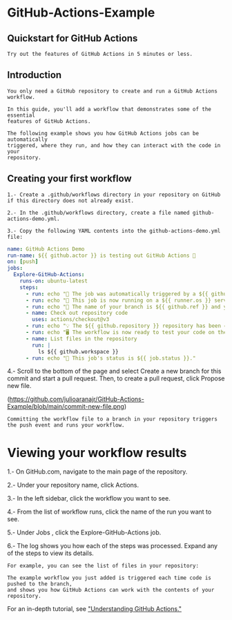 # GitHub-Actions-Example
## Quickstart for GitHub Actions
    Try out the features of GitHub Actions in 5 minutes or less.

## Introduction

    You only need a GitHub repository to create and run a GitHub Actions workflow. 
    
    In this guide, you'll add a workflow that demonstrates some of the essential 
    features of GitHub Actions.

    The following example shows you how GitHub Actions jobs can be automatically 
    triggered, where they run, and how they can interact with the code in your 
    repository.

## Creating your first workflow

    1.- Create a .github/workflows directory in your repository on GitHub if this directory does not already exist.

    2.- In the .github/workflows directory, create a file named github-actions-demo.yml.

    3.- Copy the following YAML contents into the github-actions-demo.yml file:
```yaml
name: GitHub Actions Demo
run-name: ${{ github.actor }} is testing out GitHub Actions 🚀
on: [push]
jobs:
  Explore-GitHub-Actions:
    runs-on: ubuntu-latest
    steps:
      - run: echo "🎉 The job was automatically triggered by a ${{ github.event_name }} event."
      - run: echo "🐧 This job is now running on a ${{ runner.os }} server hosted by GitHub!"
      - run: echo "🔎 The name of your branch is ${{ github.ref }} and your repository is ${{ github.repository }}."
      - name: Check out repository code
        uses: actions/checkout@v3
      - run: echo "💡 The ${{ github.repository }} repository has been cloned to the runner."
      - run: echo "🖥️ The workflow is now ready to test your code on the runner."
      - name: List files in the repository
        run: |
          ls ${{ github.workspace }}
      - run: echo "🍏 This job's status is ${{ job.status }}."
```

4.- Scroll to the bottom of the page and select Create a new branch for this commit and start a pull request. Then, to create a pull request, click Propose new file.

(https://github.com/julioaranajr/GitHub-Actions-Example/blob/main/commit-new-file.png)

    Committing the workflow file to a branch in your repository triggers the push event and runs your workflow.

# Viewing your workflow results

1.- On GitHub.com, navigate to the main page of the repository.

2.- Under your repository name, click Actions.

3.- In the left sidebar, click the workflow you want to see.

4.- From the list of workflow runs, click the name of the run you want to see.

5.- Under Jobs , click the Explore-GitHub-Actions job.

6.- The log shows you how each of the steps was processed. 
    Expand any of the steps to view its details.

    For example, you can see the list of files in your repository:

    The example workflow you just added is triggered each time code is pushed to the branch, 
    and shows you how GitHub Actions can work with the contents of your repository. 

For an in-depth tutorial, see ["Understanding GitHub Actions."](https://docs.github.com/en/actions/learn-github-actions/understanding-github-actions)
